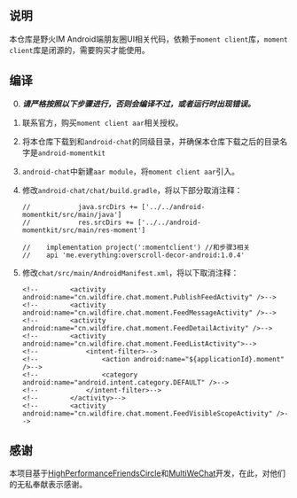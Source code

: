 ## 说明

本仓库是野火IM Android端朋友圈UI相关代码，依赖于```moment client```库，```moment client```库是闭源的，需要购买才能使用。

## 编译
0. ***请严格按照以下步骤进行，否则会编译不过，或者运行时出现错误。***

1. 联系官方，购买```moment client aar```相关授权。

2. 将本仓库下载到和```android-chat```的同级目录，并确保本仓库下载之后的目录名字是```android-momentkit```

3. ```android-chat```中新建```aar module```，将```moment client aar```引入。

4. 修改```android-chat/chat/build.gradle```，将以下部分取消注释：

      ```
      //            java.srcDirs += ['../../android-momentkit/src/main/java']
      //            res.srcDirs += ['../../android-momentkit/src/main/res-moment']
      
      //    implementation project(':momentclient') //和步骤3相关
      //    api 'me.everything:overscroll-decor-android:1.0.4'
      ```

5. 修改```chat/src/main/AndroidManifest.xml```，将以下取消注释：

      ```
      <!--        <activity android:name="cn.wildfire.chat.moment.PublishFeedActivity" />-->
      <!--        <activity android:name="cn.wildfire.chat.moment.FeedMessageActivity" />-->
      <!--        <activity android:name="cn.wildfire.chat.moment.FeedDetailActivity" />-->
      <!--        <activity android:name="cn.wildfire.chat.moment.FeedListActivity">-->
      <!--            <intent-filter>-->
      <!--                <action android:name="${applicationId}.moment" />-->
      <!--                <category android:name="android.intent.category.DEFAULT" />-->
      <!--            </intent-filter>-->
      <!--        </activity>-->
      <!--        <activity android:name="cn.wildfire.chat.moment.FeedVisibleScopeActivity" />-->
      
      ```

## 感谢

本项目基于[HighPerformanceFriendsCircle](https://github.com/Micrason/HighPerformanceFriendsCircle)和[MultiWeChat](https://github.com/MsPenghao/MultiWeChat)开发，在此，对他们的无私奉献表示感谢。
